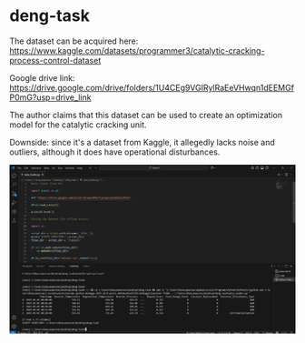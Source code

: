 # deng-task
The dataset can be acquired here: https://www.kaggle.com/datasets/programmer3/catalytic-cracking-process-control-dataset

Google drive link: https://drive.google.com/drive/folders/1U4CEg9VGIRylRaEeVHwqn1dEEMGfP0mG?usp=drive_link

The author claims that this dataset can be used to create an optimization model for the catalytic cracking unit.

Downside: since it's a dataset from Kaggle, it allegedly lacks noise and outliers, although it does have operational disturbances.

![Screenshot of data loading](https://github.com/lagadoswift/deng-task/blob/main/images/screen.png)